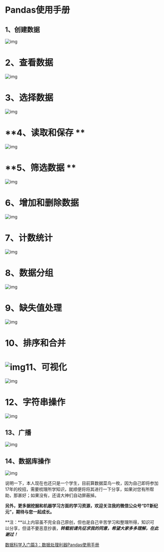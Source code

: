 # Pandas使用手册

## **1、创建数据**

![img](https://pic2.zhimg.com/v2-19137244135e806855d0a9bb0caa7919_r.jpg)

# **2、查看数据**

![img](https://pic4.zhimg.com/v2-bb6a0b3f1a7cb3bf610fc1e0aaef021f_r.jpg)

# **3、选择数据**

![img](https://pic1.zhimg.com/v2-229d426d0ad0d64f0b83c8ee2488907c_r.jpg)

# **4、读取和保存 **

![img](https://pic1.zhimg.com/v2-1b36e4bab449573a5d17bf7f4f3206a8_r.jpg)

# **5、筛选数据 **

![img](https://pic3.zhimg.com/v2-03bf36ace84e71889aca072c839adb36_r.jpg)

# **6、增加和删除数据**

![img](https://pic2.zhimg.com/v2-8a0b1378664297bb1a08d0483a26e391_r.jpg)

# **7、计数统计**

![img](https://pic3.zhimg.com/v2-6f29c629f401b175e708520cae8c83a2_r.jpg)

# **8、数据分组**

![img](https://pic1.zhimg.com/v2-a2558e833df5a6813726690fc46981f4_r.jpg)

# **9、缺失值处理**

![img](https://pic1.zhimg.com/v2-e7edf9c7cdb50b9c8ee63aad96e61fb4_r.jpg)

# **10、排序和合并**

# **![img](https://pic4.zhimg.com/v2-3f2de25ede87bdab8f5874af027d888b_r.jpg)11、可视化**

![img](https://pic1.zhimg.com/v2-da6bd60233cb6b639611739ab2e35f6c_r.jpg)

# **12、字符串操作**

![img](https://pic1.zhimg.com/v2-44a4d1365d65a62b7e6656ae81ff494c_r.jpg)

## **13、广播**

![img](https://pic3.zhimg.com/v2-6755007e3291e39974fde1281ac6216e_r.jpg)

## **14、数据库操作**

![img](https://pic2.zhimg.com/v2-033ea22a1c31154a792456a449be0269_r.jpg)

说明一下，本人现在也还只是一个学生，目前算数据菜鸟一枚，因为自己即将参加17年的校招，需要梳理所学知识，就顺便将将其进行一下分享，如果对您有所帮助，那甚好；如果没有，还请大神们自动屏蔽掉。


**另外，更多据挖掘和机器学习方面的学习资源，欢迎关注我的****微信公众号“DT新纪元”****，期待与您一起成长。**

**注：**以上内容虽不完全自己原创，但也是自己辛苦学习和整理所得，知识可以分享，但请不要恶意抄袭，***转载前请先征求我的同意，希望大家多多理解，在此谢过！***

 [数据科学入门篇3：数据处理利器Pandas使用手册](https://zhuanlan.zhihu.com/p/25184830)